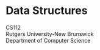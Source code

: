 Data Structures
==========================
CS112\
Rutgers University-New Brunswick\
Department of Computer Science
